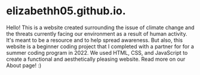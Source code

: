 # elizabethh05.github.io.
Hello! This is a website created surrounding the issue of climate change and the threats currently facing our environment as a result of human activity. It's meant to be a resource and to help spread awareness. But also, this website is a beginner coding project that I completed with a partner for for a summer coding program in 2022. We used HTML, CSS, and JavaScript to create a functional and aesthetically pleasing website. Read more on our About page! :)
